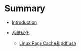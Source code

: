# Summary

* [Introduction](README.md)

* [系统优化](systemoptimization/systemoptimization.md)
  * [Linux Page Cache和pdflush](systemoptimization/pageCacheAndPdflush.md)


